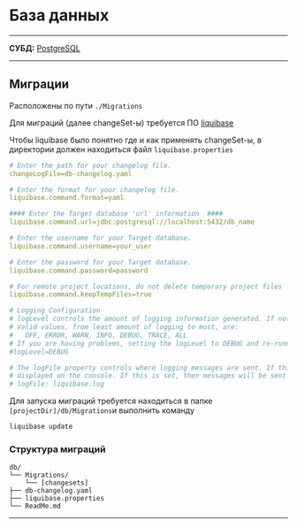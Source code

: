 # База данных

___
**СУБД:** [PostgreSQL](https://www.postgresql.org/)
___

## Миграции

Расположены по пути `./Migrations`

Для миграций (далее changeSet-ы) требуется ПО [liquibase](https://docs.liquibase.com/home.html)

Чтобы liquibase было понятно где и как применять changeSet-ы,
в директории должен находиться файл `liquibase.properties`

```yaml
# Enter the path for your changelog file.
changeLogFile=db-changelog.yaml

# Enter the format for your changelog file.
liquibase.command.format=yaml

#### Enter the Target database 'url' information  ####
liquibase.command.url=jdbc:postgresql://localhost:5432/db_name

# Enter the username for your Target database.
liquibase.command.username=your_user

# Enter the password for your Target database.
liquibase.command.password=password

# For remote project locations, do not delete temporary project files
liquibase.command.keepTempFiles=true

# Logging Configuration
# logLevel controls the amount of logging information generated. If not set, the default logLevel is INFO.
# Valid values, from least amount of logging to most, are:
#   OFF, ERROR, WARN, INFO, DEBUG, TRACE, ALL
# If you are having problems, setting the logLevel to DEBUG and re-running the command can be helpful.
#logLevel=DEBUG

# The logFile property controls where logging messages are sent. If this is not set, then logging messages are
# displayed on the console. If this is set, then messages will be sent to a file with the given name.
# logFile: liquibase.log
```

Для запуска миграций требуется находиться в папке
`[projectDir]/db/Migrations`и выполнить команду

```bash
liquibase update
```

### Структура миграций
```
db/
└── Migrations/
    └── [changesets]
├── db-changelog.yaml
├── liquibase.properties
└── ReadMe.md
```

---
